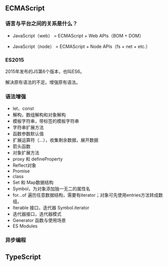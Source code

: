 ## ECMAScript


### 语言与平台之间的关系是什么？

* JavaScript（web） = ECMAScript + Web APIs（BOM + DOM）

* JavaScript（node） = ECMAScript + Node APIs（fs + net + etc.）


### ES2015

2015年发布的JS第6个版本，也叫ES6。

解决原有语法的不足。增强原有语法。


### 语法增强

* let、const
* 解构，数组解构和对象解构
* 模板字符串，带标签的模板字符串
* 字符串扩展方法
* 函数参数默认值
* 扩展运算符（...），收集剩余数据，展开数据
* 箭头函数
* 对象扩展方法
* proxy 和 defineProperty
* Reflect对象
* Promise
* class
* Set 和 Map数据结构
* Symbol，为对象添加独一无二的属性名
* for...of 遍历任意数据结构，需要有iterator；对象可先使用entries方法转成数组。
* Iterable 接口，迭代器 Symbol.iterator
* 迭代器接口，迭代器模式
* Generator 函数与使用场景
* ES Modules

### 异步编程


## TypeScript









